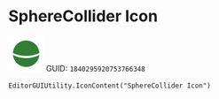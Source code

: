 # SphereCollider Icon
![](/img/SphereCollider%20Icon.png)
GUID: `1840295920753766348`
```
EditorGUIUtility.IconContent("SphereCollider Icon")
```
